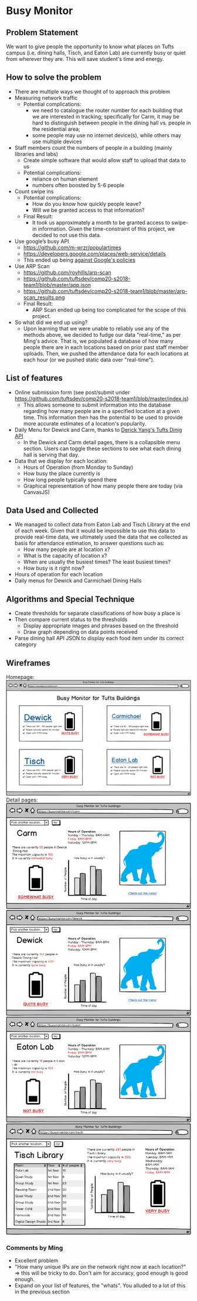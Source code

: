 # Busy Monitor #

## Problem Statement ##

We want to give people the opportunity to know what places on Tufts campus (i.e. dining halls, Tisch, and Eaton Lab) are currently busy or quiet from wherever they are. This will save student's time and energy.

## How to solve the problem ##

* There are multiple ways we thought of to approach this problem
* Measuring network traffic
  	* Potential complications: 
	  	* we need to catalogue the router number for each building that we are interested in tracking; specifically for Carm, it may be hard to distinguish between people in the dining hall vs. people in the residential area; 
		* some people may use no internet device(s), while others may use multiple devices
* Staff members count the numbers of people in a building (mainly libraries and labs)
	* Create simple software that would allow staff to upload that data to us
	* Potential complications:
		* reliance on human element
		* numbers often boosted by 5-6 people
* Count swipe ins
	* Potential complications:
		* How do you know how quickly people leave?
		* Will we be granted access to that information?
	* Final Result:
		* It took us approximately a month to be granted access to swipe-in information. Given the time-constraint of this project, we decided to not use this data.
* Use google’s busy API
	* https://github.com/m-wrzr/populartimes
	* https://developers.google.com/places/web-service/details 
	* This ended up being [against Google's policies](https://developers.google.com/terms/api-services-user-data-policy)
* Use ARP Scan
	* https://github.com/royhills/arp-scan
	* https://github.com/tuftsdev/comp20-s2018-team1/blob/master/app.json
	* https://github.com/tuftsdev/comp20-s2018-team1/blob/master/arp-scan_results.png
	* Final Result:
		* ARP Scan ended up being too complicated for the scope of this project.
* So what did we end up using?
	* Upon learning that we were unable to reliably use any of the methods above, we decided to fudge our data "real-time," as per Ming's advice. That is, we populated a database of how many people there are in each locations based on prior past staff member uploads. Then, we pushed the attendance data for each locations at each hour (or we pushed static data over "real-time"). 

## List of features ##
* Online submission form (see post/submit under https://github.com/tuftsdev/comp20-s2018-team1/blob/master/index.js)
	* This allows someone to submit information into the database regarding how many people are in a specified location at a given time. This information then has the potential to be used to provide more accurate estimates of a location's popularity. 
* Daily Menu for Dewick and Carm, thanks to [Derick Yang's Tufts Dinig API](http://dyang108.github.io/projects/2016/03/tufts-dining-api)
	* In the Dewick and Carm detail pages, there is a collapsible menu section. Users can toggle these sections to see what each dining hall is serving that day.
* Data that we display for each location:
	* Hours of Operation (from Monday to Sunday)
	* How busy the place currently is
	* How long people typically spend there
	* Graphical representation of how many people there are today (via CanvasJS)

## Data Used and Collected ##
* We managed to collect data from Eaton Lab and Tisch Library at the end of each week. Given that it would be impossible to use this data to provide real-time data, we ultimately used the data that we collected as basis for attendance estimation, to answer questions such as:
	* How many people are at location x?
	* What is the capacity of location x?
	* When are usually the busiest times? The least busiest times?
	* How busy is it right now?
* Hours of operation for each location
* Daily menus for Dewick and Carmichael Dining Halls

## Algorithms and Special Technique ##
* Create thresholds for separate classifications of how busy a place is
* Then compare current status to the thresholds
	* Display appropriate images and phrases based on the threshold
	* Draw graph depending on data points received
* Parse dining hall API JSON to display each food item under its correct category

## Wireframes ##
Homepage:
![Homepage](wireframe/hp.png)
Detail pages:
![Carm](wireframe/carm.png)
![Dewick](wireframe/dewick.png)
![eaton](wireframe/eaton.png)
![Tisch](wireframe/tisch.png)

### Comments by Ming
* Excellent problem
* "How many unique IPs are on the network right now at each location?" => this will be tricky to do. Don't aim for accuracy, good enough is good enough.
* Expand on your list of features, the "whats".  You alluded to a lot of this in the previous section
